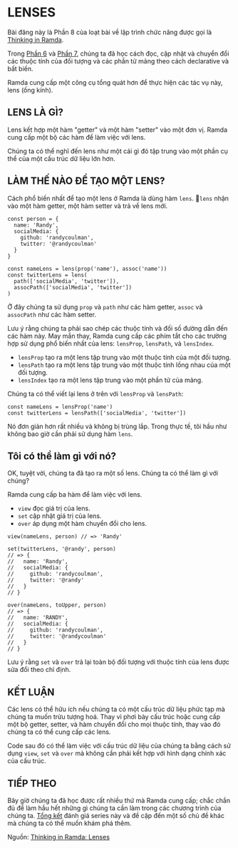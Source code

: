 # LENSES

Bài đăng này là Phần 8 của loạt bài về lập trình chức năng được gọi là [Thinking in Ramda](http://randycoulman.com/blog/categories/thinking-in-ramda/).

Trong [Phần 6](//immutability-object.md) và [Phần 7](//immutability-array.md), chúng ta đã học cách đọc, cập nhật và chuyển đổi các thuộc tính của đối tượng và các phần tử mảng theo cách declarative và bất biến.

Ramda cung cấp một công cụ tổng quát hơn để thực hiện các tác vụ này, lens \(ống kính\).

## LENS LÀ GÌ?

Lens kết hợp một hàm "getter" và một hàm "setter" vào một đơn vị. Ramda cung cấp một bộ các hàm để làm việc với lens.

Chúng ta có thể nghĩ đến lens như một cái gì đó tập trung vào một phần cụ thể của một cấu trúc dữ liệu lớn hơn.

## LÀM THẾ NÀO ĐỂ TẠO MỘT LENS?

Cách phổ biến nhất để tạo một lens ở Ramda là dùng hàm `lens`. `lens` nhận vào một hàm getter, một hàm setter và trả về lens mới.

```
const person = {
  name: 'Randy',
  socialMedia: {
    github: 'randycoulman',
    twitter: '@randycoulman'
  }
}

const nameLens = lens(prop('name'), assoc('name'))
const twitterLens = lens(
  path(['socialMedia', 'twitter']),
  assocPath(['socialMedia', 'twitter'])
)
```

Ở đây chúng ta sử dụng `prop` và `path` như các hàm getter, `assoc` và `assocPath` như các hàm setter.

Lưu ý rằng chúng ta phải sao chép các thuộc tính và đối số đường dẫn đến các hàm này. May mắn thay, Ramda cung cấp các phím tắt cho các trường hợp sử dụng phổ biến nhất của lens: `lensProp`, `lensPath`, và `lensIndex`.

* `lensProp` tạo ra một lens tập trung vào một thuộc tính của một đối tượng.
* `lensPath` tạo ra một lens tập trung vào một thuộc tính lồng nhau của một đối tượng.
* `lensIndex` tạo ra một lens tập trung vào một phần tử của mảng.

Chúng ta có thể viết lại lens ở trên với `lensProp` và `lensPath`:

```
const nameLens = lensProp('name')
const twitterLens = lensPath(['socialMedia', 'twitter'])
```

Nó đơn giản hơn rất nhiều và không bị trùng lắp. Trong thực tế, tôi hầu như không bao giờ cần phải sử dụng hàm `lens`.

## Tôi có thể làm gì với nó?

OK, tuyệt vời, chúng ta đã tạo ra một số lens. Chúng ta có thể làm gì với chúng?

Ramda cung cấp ba hàm để làm việc với lens.

* `view` đọc giá trị của lens.
* `set` cập nhật giá trị của lens.
* `over` áp dụng một hàm chuyển đổi cho lens.

```
view(nameLens, person) // => 'Randy'

set(twitterLens, '@randy', person)
// => {
//   name: 'Randy',
//   socialMedia: {
//     github: 'randycoulman',
//     twitter: '@randy'
//   }
// }

over(nameLens, toUpper, person)
// => {
//   name: 'RANDY',
//   socialMedia: {
//     github: 'randycoulman',
//     twitter: '@randycoulman'
//   }
// }
```

Lưu ý rằng `set` và `over` trả lại toàn bộ đối tượng với thuộc tính của lens được sửa đổi theo chỉ định.

## KẾT LUẬN

Các lens có thể hữu ích nếu chúng ta có một cấu trúc dữ liệu phức tạp mà chúng ta muốn trừu tượng hoá. Thay vì phơi bày cấu trúc hoặc cung cấp một bộ getter, setter, và hàm chuyển đổi cho mọi thuộc tính, thay vào đó chúng ta có thể cung cấp các lens.

Code sau đó có thể làm việc với cấu trúc dữ liệu của chúng ta bằng cách sử dụng `view`, `set` và `over` mà không cần phải kết hợp với hình dạng chính xác của cấu trúc.

## TIẾP THEO

Bây giờ chúng ta đã học được rất nhiều thứ mà Ramda cung cấp; chắc chắn đủ để làm hầu hết những gì chúng ta cần làm trong các chương trình của chúng ta. [Tổng kết](///wrap-up.md) đánh giá series này và đề cập đến một số chủ đề khác mà chúng ta có thể muốn khám phá thêm.

Nguồn: [Thinking in Ramda: Lenses](http://randycoulman.com/blog/2016/07/12/thinking-in-ramda-lenses/)

